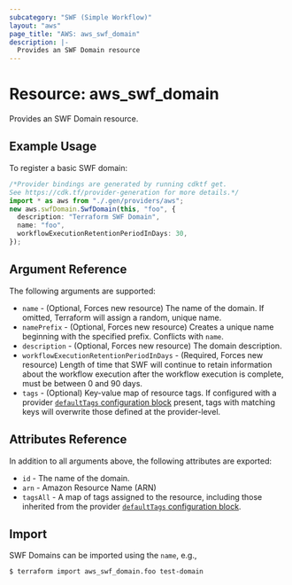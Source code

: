 ```yaml
---
subcategory: "SWF (Simple Workflow)"
layout: "aws"
page_title: "AWS: aws_swf_domain"
description: |-
  Provides an SWF Domain resource
---
```


# Resource: aws\_swf\_domain

Provides an SWF Domain resource.

## Example Usage

To register a basic SWF domain:

```typescript
/*Provider bindings are generated by running cdktf get.
See https://cdk.tf/provider-generation for more details.*/
import * as aws from "./.gen/providers/aws";
new aws.swfDomain.SwfDomain(this, "foo", {
  description: "Terraform SWF Domain",
  name: "foo",
  workflowExecutionRetentionPeriodInDays: 30,
});

```

## Argument Reference

The following arguments are supported:

* `name` - (Optional, Forces new resource) The name of the domain. If omitted, Terraform will assign a random, unique name.
* `namePrefix` - (Optional, Forces new resource) Creates a unique name beginning with the specified prefix. Conflicts with `name`.
* `description` - (Optional, Forces new resource) The domain description.
* `workflowExecutionRetentionPeriodInDays` - (Required, Forces new resource) Length of time that SWF will continue to retain information about the workflow execution after the workflow execution is complete, must be between 0 and 90 days.
* `tags` - (Optional) Key-value map of resource tags. If configured with a provider [`defaultTags` configuration block](https://registry.terraform.io/providers/hashicorp/aws/latest/docs#default_tags-configuration-block) present, tags with matching keys will overwrite those defined at the provider-level.

## Attributes Reference

In addition to all arguments above, the following attributes are exported:

* `id` - The name of the domain.
* `arn` - Amazon Resource Name (ARN)
* `tagsAll` - A map of tags assigned to the resource, including those inherited from the provider [`defaultTags` configuration block](https://registry.terraform.io/providers/hashicorp/aws/latest/docs#default_tags-configuration-block).

## Import

SWF Domains can be imported using the `name`, e.g.,

```console
$ terraform import aws_swf_domain.foo test-domain
```
